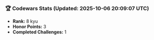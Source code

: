 ### 🏆 Codewars Stats (Updated: 2025-10-06 20:09:07 UTC)

- **Rank:** 8 kyu
- **Honor Points:** 3
- **Completed Challenges:** 1
